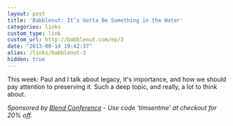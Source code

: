 ```yaml
---
layout: post
title: 'Babblenut: It’s Gotta Be Something in the Water'
categories: links
custom_type: link
custom_url: http://babblenut.com/ep/3
date: "2013-08-14 19:42:37"
alias: /links/babblenut-3
hidden: true
---
```

This week: Paul and I talk about legacy, it's importance, and how we should pay attention to preserving it. Such a deep topic, and really, a lot to think about.

*Sponsored by [Blend Conference](http://blendconf.com) - Use code ‘timsentme’ at checkout for 20% off.*
